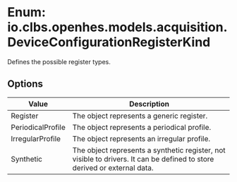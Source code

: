 # Enum: io.clbs.openhes.models.acquisition.DeviceConfigurationRegisterKind

Defines the possible register types.

## Options

| Value | Description |
| --- | --- |
| Register | The object represents a generic register. |
| PeriodicalProfile | The object represents a periodical profile. |
| IrregularProfile | The object represents an irregular profile. |
| Synthetic | The object represents a synthetic register, not visible to drivers. It can be defined to store derived or external data. |

